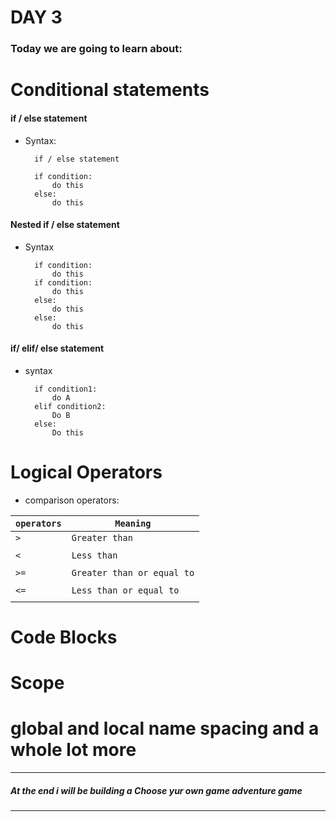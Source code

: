 # DAY 3

### Today we are going to learn about:

# Conditional statements
#### if / else statement
* Syntax:
		
		if / else statement

		if condition:
			do this
		else:
			do this

#### Nested if / else statement

* Syntax

		if condition:
			do this
		if condition:
			do this
 		else:
			do this
		else:
 			do this

#### if/ elif/ else statement
* syntax
		
		if condition1:
			do A
		elif condition2:
			Do B
		else:
			Do this

# Logical Operators



* comparison operators:

| `operators`  | `Meaning`                  |
| ------------ | -------------------------- |
|    `>`       | `Greater than`             |
|              |                            |
|    `<`       | `Less than`                |
|              |                            |
|    `>=`      | `Greater than or equal to` |
|              |                            |
|    `<=`      | `Less than or equal to`    |
|              |                            | 



# Code Blocks
# Scope
# global and local name spacing and a whole lot more
---


##### At the end i will be building a <b>Choose yur own game adventure game</b>

---
